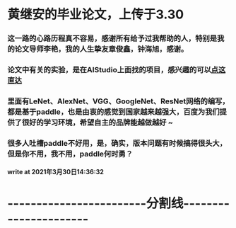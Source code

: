 #  黄继安的毕业论文，上传于3.30



###   这一路的心路历程真不容易，感谢所有给予过我帮助的人，特别是我的论文导师李艳，我的人生挚友章俊鑫，钟海旭，感谢。



###  论文中有关的实验，是在AIStudio上面找的项目，感兴趣的可以[点这直达](https://aistudio.baidu.com/aistudio/projectdetail/474523?channelType=0&channel=0)



###  里面有LeNet、AlexNet、VGG、GoogleNet、ResNet网络的编写，都是基于paddle，也是由衷的感觉到国家越来越强大，百度为我们提供了很好的学习环境，希望自主的品牌能越做越好  ~  



###  很多人吐槽paddle不好用，是，确实，版本问题有时候搞得很头大，但是你不用，我不用，paddle何时勇？





####  write at 2021年3月30日14:36:32



#  ------------------------分割线----------------------

